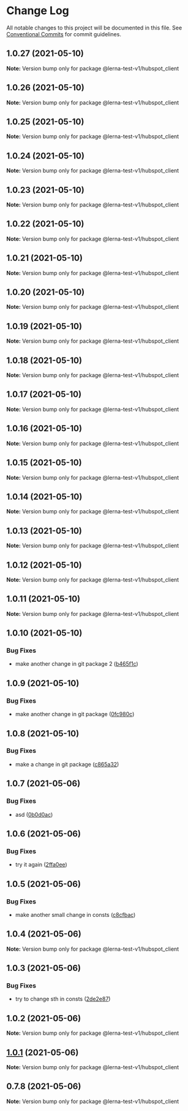 # Change Log

All notable changes to this project will be documented in this file.
See [Conventional Commits](https://conventionalcommits.org) for commit guidelines.

## 1.0.27 (2021-05-10)

**Note:** Version bump only for package @lerna-test-v1/hubspot_client





## 1.0.26 (2021-05-10)

**Note:** Version bump only for package @lerna-test-v1/hubspot_client





## 1.0.25 (2021-05-10)

**Note:** Version bump only for package @lerna-test-v1/hubspot_client





## 1.0.24 (2021-05-10)

**Note:** Version bump only for package @lerna-test-v1/hubspot_client





## 1.0.23 (2021-05-10)

**Note:** Version bump only for package @lerna-test-v1/hubspot_client





## 1.0.22 (2021-05-10)

**Note:** Version bump only for package @lerna-test-v1/hubspot_client





## 1.0.21 (2021-05-10)

**Note:** Version bump only for package @lerna-test-v1/hubspot_client





## 1.0.20 (2021-05-10)

**Note:** Version bump only for package @lerna-test-v1/hubspot_client





## 1.0.19 (2021-05-10)

**Note:** Version bump only for package @lerna-test-v1/hubspot_client





## 1.0.18 (2021-05-10)

**Note:** Version bump only for package @lerna-test-v1/hubspot_client





## 1.0.17 (2021-05-10)

**Note:** Version bump only for package @lerna-test-v1/hubspot_client





## 1.0.16 (2021-05-10)

**Note:** Version bump only for package @lerna-test-v1/hubspot_client





## 1.0.15 (2021-05-10)

**Note:** Version bump only for package @lerna-test-v1/hubspot_client





## 1.0.14 (2021-05-10)

**Note:** Version bump only for package @lerna-test-v1/hubspot_client





## 1.0.13 (2021-05-10)

**Note:** Version bump only for package @lerna-test-v1/hubspot_client





## 1.0.12 (2021-05-10)

**Note:** Version bump only for package @lerna-test-v1/hubspot_client





## 1.0.11 (2021-05-10)

**Note:** Version bump only for package @lerna-test-v1/hubspot_client





## 1.0.10 (2021-05-10)


### Bug Fixes

* make another change in git package 2 ([b465f1c](https://github.com/apify/apify-shared-js/commit/b465f1c490a3e3cb295472871289bbae79f008cc))





## 1.0.9 (2021-05-10)


### Bug Fixes

* make another change in git package ([0fc980c](https://github.com/apify/apify-shared-js/commit/0fc980c5f4a15053d40ef1662add30a04d4bb290))





## 1.0.8 (2021-05-10)


### Bug Fixes

* make a change in git package ([c865a32](https://github.com/apify/apify-shared-js/commit/c865a32fca2e1b641eea20785a770134d48234b1))





## 1.0.7 (2021-05-06)


### Bug Fixes

* asd ([0b0d0ac](https://github.com/apify/apify-shared-js/commit/0b0d0ac31cf1aca6c638feeed68f3365ddc29e75))





## 1.0.6 (2021-05-06)


### Bug Fixes

* try it again ([2ffa0ee](https://github.com/apify/apify-shared-js/commit/2ffa0ee14d6e89ea0184d08c7fd58791fc192d9a))





## 1.0.5 (2021-05-06)


### Bug Fixes

* make another small change in consts ([c8cfbac](https://github.com/apify/apify-shared-js/commit/c8cfbac386a67578f75255fd6f14b7f6bfc7ee52))





## 1.0.4 (2021-05-06)

**Note:** Version bump only for package @lerna-test-v1/hubspot_client





## 1.0.3 (2021-05-06)


### Bug Fixes

* try to change sth in consts ([2de2e87](https://github.com/apify/apify-shared-js/commit/2de2e872fd09063bfe5ce2822edd5d60d6c1b051))





## 1.0.2 (2021-05-06)

**Note:** Version bump only for package @lerna-test-v1/hubspot_client





## [1.0.1](https://github.com/apify/apify-shared-js/compare/v0.7.8...v1.0.1) (2021-05-06)

**Note:** Version bump only for package @lerna-test-v1/hubspot_client





## 0.7.8 (2021-05-06)

**Note:** Version bump only for package @lerna-test-v1/hubspot_client
